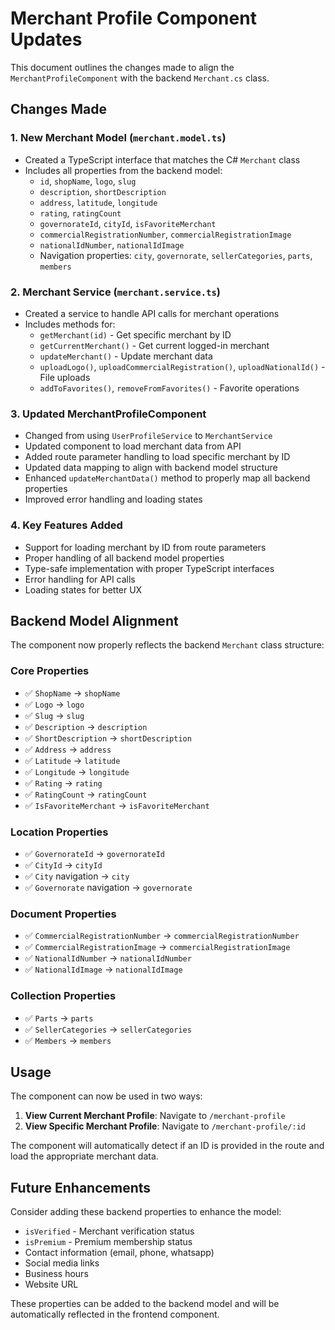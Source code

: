 # Merchant Profile Component Updates

This document outlines the changes made to align the `MerchantProfileComponent` with the backend `Merchant.cs` class.

## Changes Made

### 1. New Merchant Model (`merchant.model.ts`)
- Created a TypeScript interface that matches the C# `Merchant` class
- Includes all properties from the backend model:
  - `id`, `shopName`, `logo`, `slug`
  - `description`, `shortDescription`
  - `address`, `latitude`, `longitude`
  - `rating`, `ratingCount`
  - `governorateId`, `cityId`, `isFavoriteMerchant`
  - `commercialRegistrationNumber`, `commercialRegistrationImage`
  - `nationalIdNumber`, `nationalIdImage`
  - Navigation properties: `city`, `governorate`, `sellerCategories`, `parts`, `members`

### 2. Merchant Service (`merchant.service.ts`)
- Created a service to handle API calls for merchant operations
- Includes methods for:
  - `getMerchant(id)` - Get specific merchant by ID
  - `getCurrentMerchant()` - Get current logged-in merchant
  - `updateMerchant()` - Update merchant data
  - `uploadLogo()`, `uploadCommercialRegistration()`, `uploadNationalId()` - File uploads
  - `addToFavorites()`, `removeFromFavorites()` - Favorite operations

### 3. Updated MerchantProfileComponent
- Changed from using `UserProfileService` to `MerchantService`
- Updated component to load merchant data from API
- Added route parameter handling to load specific merchant by ID
- Updated data mapping to align with backend model structure
- Enhanced `updateMerchantData()` method to properly map all backend properties
- Improved error handling and loading states

### 4. Key Features Added
- Support for loading merchant by ID from route parameters
- Proper handling of all backend model properties
- Type-safe implementation with proper TypeScript interfaces
- Error handling for API calls
- Loading states for better UX

## Backend Model Alignment

The component now properly reflects the backend `Merchant` class structure:

### Core Properties
- ✅ `ShopName` → `shopName`
- ✅ `Logo` → `logo`
- ✅ `Slug` → `slug`
- ✅ `Description` → `description`
- ✅ `ShortDescription` → `shortDescription`
- ✅ `Address` → `address`
- ✅ `Latitude` → `latitude`
- ✅ `Longitude` → `longitude`
- ✅ `Rating` → `rating`
- ✅ `RatingCount` → `ratingCount`
- ✅ `IsFavoriteMerchant` → `isFavoriteMerchant`

### Location Properties
- ✅ `GovernorateId` → `governorateId`
- ✅ `CityId` → `cityId`
- ✅ `City` navigation → `city`
- ✅ `Governorate` navigation → `governorate`

### Document Properties
- ✅ `CommercialRegistrationNumber` → `commercialRegistrationNumber`
- ✅ `CommercialRegistrationImage` → `commercialRegistrationImage`
- ✅ `NationalIdNumber` → `nationalIdNumber`
- ✅ `NationalIdImage` → `nationalIdImage`

### Collection Properties
- ✅ `Parts` → `parts`
- ✅ `SellerCategories` → `sellerCategories`
- ✅ `Members` → `members`

## Usage

The component can now be used in two ways:

1. **View Current Merchant Profile**: Navigate to `/merchant-profile`
2. **View Specific Merchant Profile**: Navigate to `/merchant-profile/:id`

The component will automatically detect if an ID is provided in the route and load the appropriate merchant data.

## Future Enhancements

Consider adding these backend properties to enhance the model:
- `isVerified` - Merchant verification status
- `isPremium` - Premium membership status
- Contact information (email, phone, whatsapp)
- Social media links
- Business hours
- Website URL

These properties can be added to the backend model and will be automatically reflected in the frontend component.
